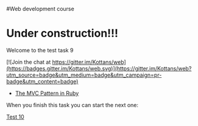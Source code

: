 #Web development course

# Under construction!!!

Welcome to the test task 9


[![Join the chat at https://gitter.im/Kottans/web](https://badges.gitter.im/Kottans/web.svg)](https://gitter.im/Kottans/web?utm_source=badge&utm_medium=badge&utm_campaign=pr-badge&utm_content=badge)


* [The MVC Pattern in Ruby](https://classroom.udacity.com/courses/ud270/)


When you finish this task you can start the next one:

[Test 10](https://github.com/Kottans/web/blob/master/README10.md)
